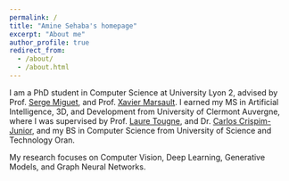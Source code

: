 ```yaml
---
permalink: /
title: "Amine Sehaba's homepage"
excerpt: "About me"
author_profile: true
redirect_from: 
  - /about/
  - /about.html
---
```


I am a PhD student in Computer Science at University Lyon 2, advised by Prof. [Serge Miguet](https://scholar.google.com/citations?hl=fr&user=jLh0qIEAAAAJ&view_op=list_works&sortby=pubdate), and Prof. [Xavier Marsault](https://www.researchgate.net/profile/Xavier-Marsault). I earned my MS in Artificial Intelligence, 3D, and Development from University of Clermont Auvergne, where I was supervised by Prof. [Laure Tougne](https://scholar.google.fr/citations?hl=fr&user=ecaeLFYAAAAJ&view_op=list_works&sortby=pubdate), and Dr. [Carlos Crispim-Junior](https://scholar.google.com/citations?user=UwZieOoAAAAJ&hl=en), and my BS in Computer Science from University of Science and Technology Oran.

My research focuses on Computer Vision, Deep Learning, Generative Models, and Graph Neural Networks.